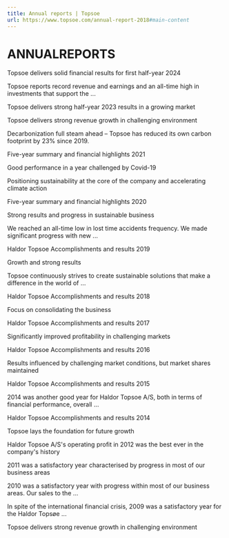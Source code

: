 ```yaml
---
title: Annual reports | Topsoe
url: https://www.topsoe.com/annual-report-2018#main-content
---
```


# ANNUALREPORTS

Topsoe delivers solid financial results for first half-year 2024

Topsoe reports record revenue and earnings and an all-time high in investments that support the ...

Topsoe delivers strong half-year 2023 results in a growing market

Topsoe delivers strong revenue growth in challenging environment

Decarbonization full steam ahead – Topsoe has reduced its own carbon footprint by 23% since 2019.

Five-year summary and financial highlights 2021

Good performance in a year challenged by Covid-19

Positioning sustainability at the core of the company and accelerating climate action

Five-year summary and financial highlights 2020

Strong results and progress in sustainable business

We reached an all-time low in lost time accidents frequency. We made significant progress with new ...

Haldor Topsoe Accomplishments and results 2019

Growth and strong results

Topsoe continuously strives to create sustainable solutions that make a difference in the world of ...

Haldor Topsoe Accomplishments and results 2018

Focus on consolidating the business

Haldor Topsoe Accomplishments and results 2017

Significantly improved profitability in challenging markets

Haldor Topsoe Accomplishments and results 2016

Results influenced by challenging market conditions, but market shares maintained

Haldor Topsoe Accomplishments and results 2015

2014 was another good year for Haldor Topsoe A/S, both in terms of financial performance, overall ...

Haldor Topsoe Accomplishments and results 2014

Topsoe lays the foundation for future growth

Haldor Topsoe A/S's operating profit in 2012 was the best ever in the company's history

2011 was a satisfactory year characterised by progress in most of our business areas

2010 was a satisfactory year with progress within most of our business areas. Our sales to the ...

In spite of the international financial crisis, 2009 was a satisfactory year for the Haldor Topsøe ...

Topsoe delivers strong revenue growth in challenging environment